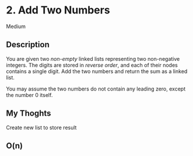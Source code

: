 # 2. Add Two Numbers

Medium

## Description

You are given two _non-empty_ linked lists representing two non-negative integers. The digits are stored in _reverse order_, and each of their nodes contains a single digit. Add the two numbers and return the sum as a linked list.

You may assume the two numbers do not contain any leading zero, except the number 0 itself.

## My Thoghts

Create new list to store result

## O(n)